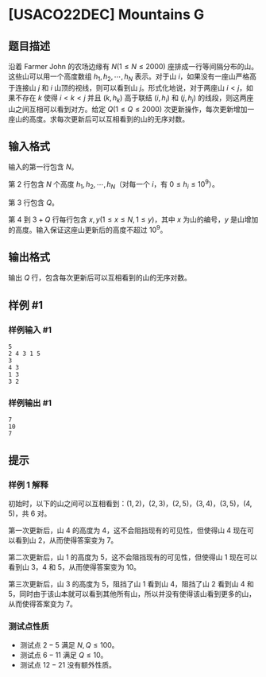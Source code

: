 # [USACO22DEC] Mountains G

## 题目描述

沿着 Farmer John 的农场边缘有 $N(1 \le N \le 2000)$ 座排成一行等间隔分布的山。这些山可以用一个高度数组 $h_1,h_2, \cdots ,h_N$ 表示。对于山 $i$，如果没有一座山严格高于连接山 $j$ 和 $i$ 山顶的视线，则可以看到山 $j$。形式化地说，对于两座山 $i<j$，如果不存在 $k$ 使得 $i<k<j$ 并且 $(k,h_k)$ 高于联结 $(i,h_i)$ 和 $(j,h_j)$ 的线段，则这两座山之间互相可以看到对方。给定 $Q(1 \le Q \le 2000)$ 次更新操作，每次更新增加一座山的高度。求每次更新后可以互相看到的山的无序对数。 

## 输入格式

输入的第一行包含 $N$。

第 $2$ 行包含 $N$ 个高度 $h_1,h_2,\cdots,h_N$（对每一个 $i$，有 $0 \le h_i \le 10^9$）。

第 $3$ 行包含 $Q$。

第 $4$ 到 $3+Q$ 行每行包含 $x,y(1 \le x \le N,1 \le y)$，其中 $x$ 为山的编号，$y$ 是山增加的高度。输入保证这座山更新后的高度不超过 $10^9$。 

## 输出格式

输出 $Q$ 行，包含每次更新后可以互相看到的山的无序对数。 

## 样例 #1

### 样例输入 #1
```
5
2 4 3 1 5
3
4 3
1 3
3 2
```

### 样例输出 #1

```
7
10
7
```

## 提示

### 样例 1 解释

初始时，以下的山之间可以互相看到：$(1,2)$，$(2,3)$，$(2,5)$，$(3,4)$，$(3,5)$，$(4,5)$，共 $6$ 对。

第一次更新后，山 $4$ 的高度为 $4$，这不会阻挡现有的可见性，但使得山 $4$ 现在可以看到山 $2$，从而使得答案变为 $7$。

第二次更新后，山 $1$ 的高度为 $5$，这不会阻挡现有的可见性，但使得山 $1$ 现在可以看到山 $3$，$4$ 和 $5$，从而使得答案变为 $10$。

第三次更新后，山 $3$ 的高度为 $5$，阻挡了山 $1$ 看到山 $4$，阻挡了山 $2$ 看到山 $4$ 和 $5$，同时由于该山本就可以看到其他所有山，所以并没有使得该山看到更多的山，从而使得答案变为 $7$。

### 测试点性质

 - 测试点 $2-5$ 满足 $N,Q \le 100$。
 - 测试点 $6-11$ 满足 $Q \le 10$。
 - 测试点 $12-21$ 没有额外性质。
